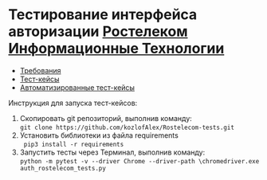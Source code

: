 # Тестирование интерфейса авторизации [Ростелеком Информационные Технологии](https://b2c.passport.rt.ru)

- [Требования](Требования_SSO_для_тестирования_last.doc)
- [Тест-кейсы](https://docs.google.com/spreadsheets/d/1duoCbv6G1kaRiQWd_4oMSMEwf3PxO2jHrazATA9jh2g/edit?usp=sharing) 
- [Автоматизированные тест-кейсы](tests/auth_rostelecom_tests.py)

Инструкция для запуска тест-кейсов: <br>
1. Скопировать git репозиторий, выполнив команду: <br> 
``` git clone https://github.com/kozlofAlex/Rostelecom-tests.git  ```
2. Установить библиотеки из файла requirements <br>
``` pip3 install -r requirements```
3. Запустить тесты через Терминал, выполнив команду: <br> 
``` python -m pytest -v --driver Chrome --driver-path \chromedriver.exe auth_rostelecom_tests.py ```